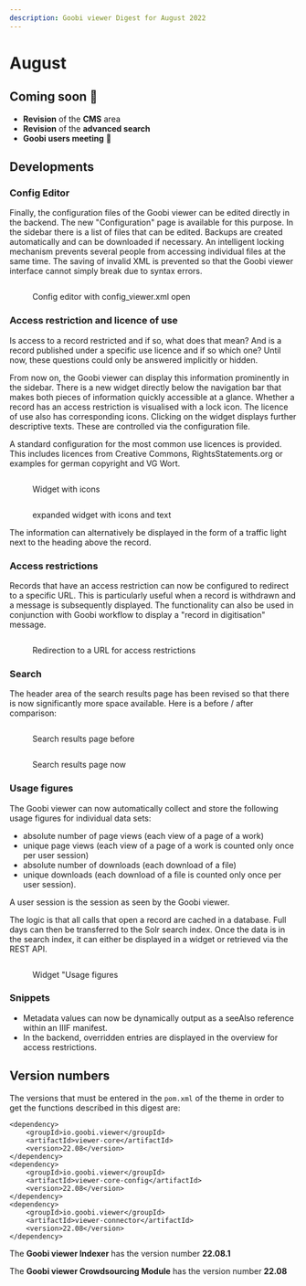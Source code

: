 ```yaml
---
description: Goobi viewer Digest for August 2022
---
```


# August

## Coming soon :rocket:&#x20;

* **Revision** of the **CMS** area
* **Revision** of the **advanced search**
* **Goobi users meeting** :tada:

## Developments

### Config Editor

Finally, the configuration files of the Goobi viewer can be edited directly in the backend. The new "Configuration" page is available for this purpose. In the sidebar there is a list of files that can be edited. Backups are created automatically and can be downloaded if necessary. An intelligent locking mechanism prevents several people from accessing individual files at the same time. The saving of invalid XML is prevented so that the Goobi viewer interface cannot simply break due to syntax errors.

<figure><img src="../.gitbook/assets/22.08_EN_config-editor.png" alt=""><figcaption><p>Config editor with config_viewer.xml open</p></figcaption></figure>

### Access restriction and licence of use&#x20;

Is access to a record restricted and if so, what does that mean? And is a record published under a specific use licence and if so which one? Until now, these questions could only be answered implicitly or hidden.&#x20;

From now on, the Goobi viewer can display this information prominently in the sidebar. There is a new widget directly below the navigation bar that makes both pieces of information quickly accessible at a glance. Whether a record has an access restriction is visualised with a lock icon. The licence of use also has corresponding icons. Clicking on the widget displays further descriptive texts. These are controlled via the configuration file.&#x20;

A standard configuration for the most common use licences is provided. This includes licences from Creative Commons, RightsStatements.org or examples for german copyright and VG Wort.

<div>

<figure><img src="../.gitbook/assets/22.08_EN_widget-collapsed.png" alt=""><figcaption><p>Widget with icons</p></figcaption></figure>

 

<figure><img src="../.gitbook/assets/22.08_EN_widget-open.png" alt=""><figcaption><p>expanded widget with icons and text</p></figcaption></figure>

</div>

The information can alternatively be displayed in the form of a traffic light next to the heading above the record.

### Access restrictions

Records that have an access restriction can now be configured to redirect to a specific URL. This is particularly useful when a record is withdrawn and a message is subsequently displayed. The functionality can also be used in conjunction with Goobi workflow to display a "record in digitisation" message.

<figure><img src="../.gitbook/assets/22.08_EN_function-forward.png" alt=""><figcaption><p>Redirection to a URL for access restrictions</p></figcaption></figure>

### Search

The header area of the search results page has been revised so that there is now significantly more space available. Here is a before / after comparison:

<figure><img src="../.gitbook/assets/22.08_EN_search-old.png" alt=""><figcaption><p>Search results page before</p></figcaption></figure>

<figure><img src="../.gitbook/assets/22.08_EN_search-new.png" alt=""><figcaption><p>Search results page now</p></figcaption></figure>

### Usage figures

The Goobi viewer can now automatically collect and store the following usage figures for individual data sets:

* absolute number of page views (each view of a page of a work)&#x20;
* unique page views (each view of a page of a work is counted only once per user session)&#x20;
* absolute number of downloads (each download of a file)&#x20;
* unique downloads (each download of a file is counted only once per user session).

A user session is the session as seen by the Goobi viewer.&#x20;

The logic is that all calls that open a record are cached in a database. Full days can then be transferred to the Solr search index. Once the data is in the search index, it can either be displayed in a widget or retrieved via the REST API.

<figure><img src="../.gitbook/assets/22.08_EN_widget-usage-figures.png" alt=""><figcaption><p>Widget "Usage figures</p></figcaption></figure>

### Snippets&#x20;

* Metadata values can now be dynamically output as a seeAlso reference within an IIIF manifest.&#x20;
* In the backend, overridden entries are displayed in the overview for access restrictions.

## Version numbers&#x20;

The versions that must be entered in the `pom.xml` of the theme in order to get the functions described in this digest are:

```markup
<dependency>
    <groupId>io.goobi.viewer</groupId>
    <artifactId>viewer-core</artifactId>
    <version>22.08</version>
</dependency>
<dependency>
    <groupId>io.goobi.viewer</groupId>
    <artifactId>viewer-core-config</artifactId>
    <version>22.08</version>
</dependency>
<dependency>
    <groupId>io.goobi.viewer</groupId>
    <artifactId>viewer-connector</artifactId>
    <version>22.08</version>
</dependency>
```

The **Goobi viewer Indexer** has the version number **22.08.1**

The **Goobi viewer Crowdsourcing Module** has the version number **22.08**
